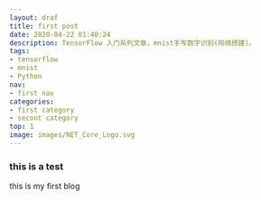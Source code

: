 ```yaml
---
layout: draf
title: first post
date: 2020-04-22 01:40:24
description: TensorFlow 入门系列文章，mnist手写数字识别(网络搭建)。
tags:
- tensorflow
- mnist
- Python
nav:
- first nav
categories:
- first category
- secont category
top: 1
image: images/NET_Core_Logo.svg
---
```

<!--post_content_start-->
### this is a test
this is my first blog